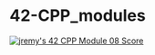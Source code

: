 # 42-CPP_modules

[![jremy's 42 CPP Module 08 Score](https://badge42.vercel.app/api/v2/cl27cprhd001109mercwbbu5l/project/2604978)](https://github.com/JaeSeoKim/badge42)
